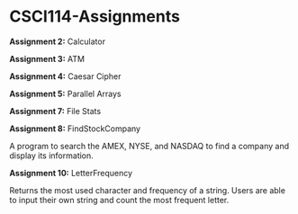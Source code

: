 # CSCI114-Assignments

**Assignment 2:** Calculator

**Assignment 3:** ATM

**Assignment 4:** Caesar Cipher

**Assignment 5:** Parallel Arrays

**Assignment 7:** File Stats

**Assignment 8:** FindStockCompany

A program to search the AMEX, NYSE, and NASDAQ to find a company and display its information.

**Assignment 10:** LetterFrequency

Returns the most used character and frequency of a string. Users are able to input their own string and count the most frequent letter.
